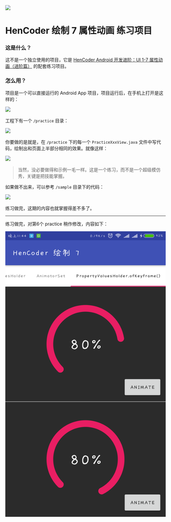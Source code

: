 ![](images/icon.png)

HenCoder 绘制 7 属性动画 练习项目
===

### 这是什么？

这不是一个独立使用的项目，它是 [HenCoder Android 开发进阶：UI 1-7 属性动画（进阶篇）](http://hencoder.com/ui-1-7) 的配套练习项目。

### 怎么用？

项目是一个可以直接运行的 Android App 项目，项目运行后，在手机上打开是这样的：

![](images/preview.png)

工程下有一个 `/practice` 目录：

![](images/project_practice.png)

你要做的是就是，在 `/practice` 下的每一个 `PracticeXxxView.java` 文件中写代码，绘制出和页面上半部分相同的效果。就像这样：

![](images/preview_after.png)

> 当然，没必要做得和示例一毛一样。这是一个练习，而不是一个超级模仿秀，关键是把技能掌握。

如果做不出来，可以参考 `/sample` 目录下的代码：

![](images/project_sample.png)

练习做完，这期的内容也就掌握得差不多了。

---

练习做完，对第6个 practice 稍作修改，内容如下：

![hw](./images/hw.png)